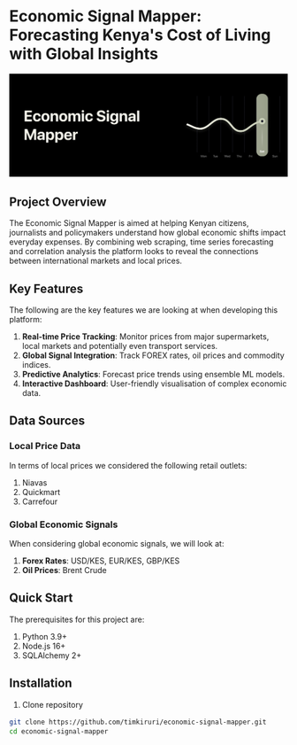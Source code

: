 # Economic Signal Mapper: Forecasting Kenya's Cost of Living with Global Insights
![Header Image](images/Economic%20Signal%20Mapper.png)
## Project Overview
The Economic Signal Mapper is aimed at helping Kenyan citizens, journalists and policymakers understand how global economic shifts impact everyday expenses. By combining web scraping, time series forecasting and correlation analysis the platform looks to reveal the connections between international markets and local prices.

## Key Features
The following are the key features we are looking at when developing this platform:
1. **Real-time Price Tracking**: Monitor prices from major supermarkets, local markets and potentially even transport services.
2. **Global Signal Integration**: Track FOREX rates, oil prices and commodity indices.
3. **Predictive Analytics**: Forecast price trends using ensemble ML models.
4. **Interactive Dashboard**: User-friendly visualisation of complex economic data.

## Data Sources
### Local Price Data
In terms of local prices we considered the following retail outlets:
1. Niavas
2. Quickmart
3. Carrefour

### Global Economic Signals
When considering global economic signals, we will look at:
1. **Forex Rates**: USD/KES, EUR/KES, GBP/KES
2. **Oil Prices**: Brent Crude

## Quick Start
The prerequisites for this project are:
1. Python 3.9+
2. Node.js 16+
3. SQLAlchemy 2+

## Installation
1. Clone repository
```bash
git clone https://github.com/timkiruri/economic-signal-mapper.git
cd economic-signal-mapper
```
